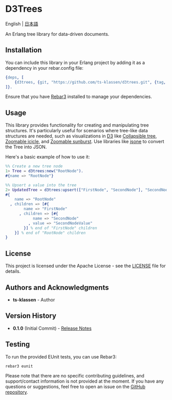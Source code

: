 # D3Trees

English | [日本語](./ja-README.md)

An Erlang tree library for data-driven documents.

## Installation

You can include this library in your Erlang project by adding it as a dependency in your rebar.config file:

```erlang
{deps, [
    {d3trees, {git, "https://github.com/ts-klassen/d3trees.git", {tag, "0.1.0"}}}
]}.
```

Ensure that you have [Rebar3](https://www.rebar3.org/) installed to manage your dependencies.

## Usage

This library provides functionality for creating and manipulating tree structures. It's particularly useful for scenarios where tree-like data structures are needed, such as visualizations in [D3](https://d3js.org) like [Collapsible tree](https://observablehq.com/@d3/collapsible-tree?intent=fork), [Zoomable icicle](https://observablehq.com/@d3/zoomable-icicle?intent=fork), and [Zoomable sunburst](https://observablehq.com/@d3/zoomable-sunburst?intent=fork). Use libraries like [jsone](https://github.com/sile/jsone) to convert the Tree into JSON.

Here's a basic example of how to use it:


```erlang
%% Create a new tree node
1> Tree = d3trees:new("RootNode").
#{name => "RootNode"}

%% Upsert a value into the tree
2> UpdatedTree = d3trees:upsert(["FirstNode", "SecondNode"], "SecondNodeValue", Tree).
#{
    name => "RootNode"
  , children => [#{
        name => "FirstNode"
      , children => [#{
            name => "SecondNode"
          , value => "SecondNodeValue"
        }] % end of "FirstNode" children
    }] % end of "RootNode" children
}
```


## License

This project is licensed under the Apache License - see the [LICENSE](LICENSE) file for details.

## Authors and Acknowledgments

- **ts-klassen** - Author

## Version History

- **0.1.0** (Initial Commit) - [Release Notes](https://github.com/ts-klassen/d3trees/releases/tag/0.1.0)

## Testing

To run the provided EUnit tests, you can use Rebar3:

```bash
rebar3 eunit
```

Please note that there are no specific contributing guidelines, and support/contact information is not provided at the moment. If you have any questions or suggestions, feel free to open an issue on the [GitHub repository](https://github.com/ts-klassen/d3trees/issues).


